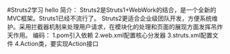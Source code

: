 #Struts2学习
hello
    简介：
        Struts2是Struts1+WebWork的结合，是一个全新的MVC框架。Struts1已经不流行了。
        Struts2更适合企业级团队开发，方便系统维护。采用拦截器机制来处理用户请求，在模块化的处理和页面的展现方面发挥吊炸天作用。
    编码：
        1.pom引入依赖
        2.web.xml配置核心分发器
        3.struts.xml配置文件
        4.Action类，要实现Action接口